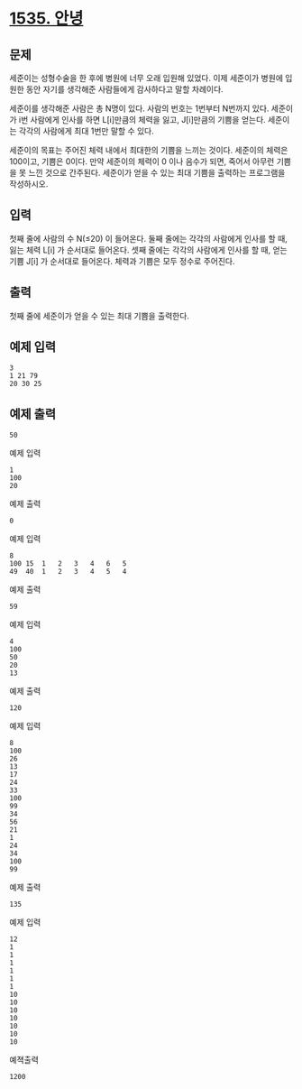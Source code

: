# [1535. 안녕](https://www.acmicpc.net/problem/1535)


## 문제

세준이는 성형수술을 한 후에 병원에 너무 오래 입원해 있었다. 이제 세준이가 병원에 입원한 동안 자기를 생각해준 사람들에게 감사하다고 말할 차례이다.

세준이를 생각해준 사람은 총 N명이 있다. 사람의 번호는 1번부터 N번까지 있다. 세준이가 i번 사람에게 인사를 하면 L[i]만큼의 체력을 잃고, J[i]만큼의 기쁨을 얻는다. 세준이는 각각의 사람에게 최대 1번만 말할 수 있다.

세준이의 목표는 주어진 체력 내에서 최대한의 기쁨을 느끼는 것이다. 세준이의 체력은 100이고, 기쁨은 0이다. 만약 세준이의 체력이 0 이나 음수가 되면, 죽어서 아무런 기쁨을 못 느낀 것으로 간주된다. 세준이가 얻을 수 있는 최대 기쁨을 출력하는 프로그램을 작성하시오.

## 입력

첫째 줄에 사람의 수 N(≤20) 이 들어온다.
둘째 줄에는 각각의 사람에게 인사를 할 때, 잃는 체력 L[i] 가 순서대로 들어온다.
셋째 줄에는 각각의 사람에게 인사를 할 때, 얻는 기쁨 J[i] 가 순서대로 들어온다.
체력과 기쁨은 모두 정수로 주어진다.

## 출력

첫째 줄에 세준이가 얻을 수 있는 최대 기쁨을 출력한다.

## 예제 입력 

```
3
1 21 79
20 30 25
```

## 예제 출력 

```
50
```

예제 입력 
```
1	
100	
20	
```	

예제 출력 
```	
0	
```	

예제 입력 
```	
8	
100	15	1	2	3	4	6	5	
49	40	1	2	3	4	5	4	
```	

예제 출력 
```	
59	
```	

예제 입력 
```	
4		
100  	   	 	 	 	 
50 	 	 	 
20  	 	  	  
13  	 	  	  
 ```  
 
 예제 출력 
 
 ```  
120   
 ```  

 예제 입력 
 
 ```
8    
100  	   
26  	 	   
13   	 	   
17   	 	   
24   	 	   
33   	 	   
100  	     	 
99   	      
34   	      
56  	      
21  	      
1    	     
24  	    
34  	    
100     	    
99  	  
 ```
 
  
 예제 출력 
  
 ```  
135   
 ```
 
  
 예제 입력 
  
 ```
12  	
1    	    	
1    	    	
1      	    	    	
1      	    	    	
1      	    	    	
1     	    	   	    
10     	    	   	    
10    	       	     	 
10    	       	     	 
10    	      	      	 
10    	       	     	 
10    	       	     	 
10    	        	    
 ```

  
  
 예젹출력
  
 ```  
1200   
 ```